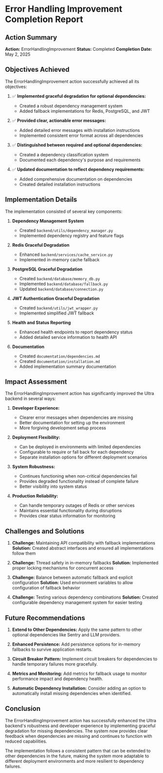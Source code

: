 # Error Handling Improvement Completion Report

## Action Summary

**Action:** ErrorHandlingImprovement
**Status:** Completed
**Completion Date:** May 2, 2025

## Objectives Achieved

The ErrorHandlingImprovement action successfully achieved all its objectives:

1. ✅ **Implemented graceful degradation for optional dependencies:**

   - Created a robust dependency management system
   - Added fallback implementations for Redis, PostgreSQL, and JWT

2. ✅ **Provided clear, actionable error messages:**

   - Added detailed error messages with installation instructions
   - Implemented consistent error format across all dependencies

3. ✅ **Distinguished between required and optional dependencies:**

   - Created a dependency classification system
   - Documented each dependency's purpose and requirements

4. ✅ **Updated documentation to reflect dependency requirements:**
   - Added comprehensive documentation on dependencies
   - Created detailed installation instructions

## Implementation Details

The implementation consisted of several key components:

1. **Dependency Management System**

   - Created `backend/utils/dependency_manager.py`
   - Implemented dependency registry and feature flags

2. **Redis Graceful Degradation**

   - Enhanced `backend/services/cache_service.py`
   - Implemented in-memory cache fallback

3. **PostgreSQL Graceful Degradation**

   - Created `backend/database/memory_db.py`
   - Implemented `backend/database/fallback.py`
   - Updated `backend/database/connection.py`

4. **JWT Authentication Graceful Degradation**

   - Created `backend/utils/jwt_wrapper.py`
   - Implemented simplified JWT fallback

5. **Health and Status Reporting**

   - Enhanced health endpoints to report dependency status
   - Added detailed service information to health API

6. **Documentation**
   - Created `documentation/dependencies.md`
   - Created `documentation/installation.md`
   - Added implementation summary documentation

## Impact Assessment

The ErrorHandlingImprovement action has significantly improved the Ultra backend in several ways:

1. **Developer Experience:**

   - Clearer error messages when dependencies are missing
   - Better documentation for setting up the environment
   - More forgiving development setup process

2. **Deployment Flexibility:**

   - Can be deployed in environments with limited dependencies
   - Configurable to require or fall back for each dependency
   - Separate installation options for different deployment scenarios

3. **System Robustness:**

   - Continues functioning when non-critical dependencies fail
   - Provides degraded functionality instead of complete failure
   - Better visibility into system status

4. **Production Reliability:**
   - Can handle temporary outages of Redis or other services
   - Maintains essential functionality during disruptions
   - Provides clear status information for monitoring

## Challenges and Solutions

1. **Challenge:** Maintaining API compatibility with fallback implementations
   **Solution:** Created abstract interfaces and ensured all implementations follow them

2. **Challenge:** Thread safety in in-memory fallbacks
   **Solution:** Implemented proper locking mechanisms for concurrent access

3. **Challenge:** Balance between automatic fallback and explicit configuration
   **Solution:** Used environment variables to allow configuration of fallback behavior

4. **Challenge:** Testing various dependency combinations
   **Solution:** Created configurable dependency management system for easier testing

## Future Recommendations

1. **Extend to Other Dependencies:**
   Apply the same pattern to other optional dependencies like Sentry and LLM providers.

2. **Enhanced Persistence:**
   Add persistence options for in-memory fallbacks to survive application restarts.

3. **Circuit Breaker Pattern:**
   Implement circuit breakers for dependencies to handle temporary failures more gracefully.

4. **Metrics and Monitoring:**
   Add metrics for fallback usage to monitor performance impact and dependency health.

5. **Automatic Dependency Installation:**
   Consider adding an option to automatically install missing dependencies when identified.

## Conclusion

The ErrorHandlingImprovement action has successfully enhanced the Ultra backend's robustness and developer experience by implementing graceful degradation for missing dependencies. The system now provides clear feedback when dependencies are missing and continues to function with reduced capabilities.

The implementation follows a consistent pattern that can be extended to other dependencies in the future, making the system more adaptable to different deployment environments and more resilient to dependency failures.
